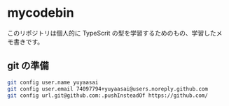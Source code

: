# mycodebin

このリポジトリは個人的に TypeScrit の型を学習するためのもの、学習したメモ書きです。

## git の準備

```sh
git config user.name yuyaasai
git config user.email 74097794+yuyaasai@users.noreply.github.com
git config url.git@github.com:.pushInsteadOf https://github.com/
```

